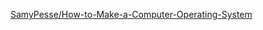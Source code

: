  
 [SamyPesse/How-to-Make-a-Computer-Operating-System](https://github.com/SamyPesse/How-to-Make-a-Computer-Operating-System)
 
 
